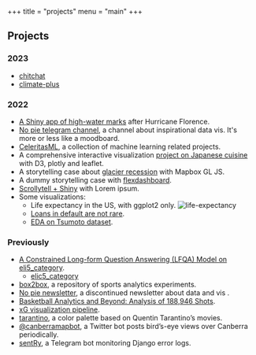 +++
title = "projects"
menu = "main"
+++

## Projects

<!-- ### Now -->

### 2023

- [chitchat](https://github.com/rexarski/chitchat)
- [climate-plus](https://github.com/rexarski/climate-plus)

### 2022

- [A Shiny app of high-water marks](https://github.com/rexarski/high-water-mark-shiny) after Hurricane Florence.
- [No pie telegram channel](https://t.me/itsnopie), a channel about inspirational data vis. It's more or less like a moodboard.
- [CeleritasML](https://celeritasml.netlify.app/), a collection of machine learning related projects.
- A comprehensive interactive visualization [project on Japanese cuisine](https://celeritasml.github.io/project-japanese-cuisine/) with D3, plotly and leaflet.
- A storytelling case about [glacier recession](https://celeritasml.github.io/mapbox-glacier/) with Mapbox GL JS.
- A dummy storytelling case with [flexdashboard](https://celeritasml.github.io/storytelling-admission/).
- [Scrollytell + Shiny](https://rexarski.shinyapps.io/shiny-scrollytell/) with Lorem ipsum.
- Some visualizations:
  - Life expectancy in the US, with ggplot2 only. ![life-expectancy](/images/projects/life-expectancy.png)
  - [Loans in default are not rare](/images/projects/loan-default.png).
  - [EDA on Tsumoto dataset](/images/projects/tsumoto.jpg).

### Previously

- [A Constrained Long-form Question Answering (LFQA) Model on eli5_category](https://celeritasml.netlify.app/posts/2021-12-01-eli5c/).
  - [elic5_category](https://huggingface.co/datasets/eli5_category)
- [box2box](https://github.com/rexarski/box2box), a repository of sports analytics experiments.
- [No pie newsletter](https://github.com/rexarski/2nd-blog/tree/main/content/nopie), a discontinued newsletter about data and vis .
- [Basketball Analytics and Beyond: Analysis of 188,946 Shots](https://rexarski.github.io/bba/).
- [xG visualization pipeline](https://twitter.com/rexarski/status/1377860255271428097?s=20).
- [tarantino](https://github.com/rexarski/tarantino), a color palette based on Quentin Tarantino’s movies.
- [@canberramapbot](https://twitter.com/canberramapbot), a Twitter bot posts bird’s-eye views over Canberra periodically.
- [sentRy](https://github.com/rexarski/sentRy), a Telegram bot monitoring Django error logs.
